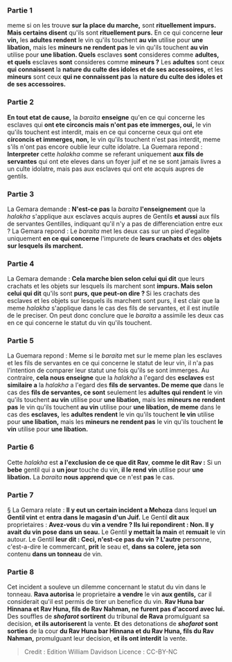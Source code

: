 
### Partie 1
meme si on les trouve <b>sur la place du marche,</b> sont <b>rituellement impurs. Mais certains disent</b> qu'ils sont <b>rituellement purs.</b> En ce qui concerne <b>leur vin,</b> les <b>adultes rendent</b> le vin qu'ils touchent <b>au vin</b> utilise pour <b>une libation,</b> mais les <b>mineurs ne rendent pas</b> le vin qu'ils touchent <b>au vin</b> utilise pour <b>une libation. Quels</b> esclaves <b>sont</b> consideres comme <b>adultes, et quels</b> esclaves <b>sont</b> consideres comme <b>mineurs ?</b> Les <b>adultes</b> sont ceux <b>qui connaissent</b> la <b>nature du culte des idoles et de ses accessoires,</b> et les <b>mineurs</b> sont ceux <b>qui ne connaissent pas</b> la <b>nature du culte des idoles et de ses accessoires.</b>

### Partie 2
<b>En tout etat de cause,</b> la <i>baraita</i> <b>enseigne</b> qu'en ce qui concerne les esclaves qui <b>ont ete circoncis mais n'ont pas ete immerges, oui,</b> le vin qu'ils touchent est interdit, mais en ce qui concerne ceux qui ont ete <b>circoncis et immerges, non,</b> le vin qu'ils touchent n'est pas interdit, meme s'ils n'ont pas encore oublie leur culte idolatre. La Guemara repond : <b>Interpreter</b> cette <i>halakha</i> comme se referant uniquement <b>aux</b> <b>fils de servantes</b> qui ont ete eleves dans un foyer juif et ne se sont jamais livres a un culte idolatre, mais pas aux esclaves qui ont ete acquis aupres de gentils.

### Partie 3
La Gemara demande : <b>N'est-ce pas</b> la <i>baraita</i> <b>l'enseignement</b> que la <i>halakha</i> s'applique aux esclaves acquis aupres de Gentils <b>et aussi</b> aux fils de servantes Gentilles, indiquant qu'il n'y a pas de differenciation entre eux ? La Gemara repond : Le <i>baraita</i> met les deux cas sur un pied d'egalite uniquement <b>en ce qui concerne</b> l'impurete de <b>leurs crachats et</b> des <b>objets sur lesquels ils marchent.</b>

### Partie 4
La Gemara demande : <b>Cela marche bien selon celui qui dit</b> que leurs crachats et les objets sur lesquels ils marchent sont <b>impurs. Mais selon celui qui dit</b> qu'ils sont <b>purs, que peut-on dire ? </b> Si les crachats des esclaves et les objets sur lesquels ils marchent sont purs, il est clair que la meme <i>halakha</i> s'applique dans le cas des fils de servantes, et il est inutile de le preciser. On peut donc conclure que le <i>baraita</i> a assimile les deux cas en ce qui concerne le statut du vin qu'ils touchent.

### Partie 5
La Guemara repond : Meme si le <i>baraita</i> met sur le meme plan les esclaves et les fils de servantes en ce qui concerne le statut de leur vin, il n'a pas l'intention de comparer leur statut une fois qu'ils se sont immerges. Au contraire, <b>cela nous enseigne</b> que la <i>halakha</i> a l'egard des <b>esclaves</b> est <b>similaire a</b> la <i>halakha</i> a l'egard des <b>fils de servantes. De meme que</b> dans le cas des <b>fils de servantes, ce sont</b> seulement les <b>adultes qui rendent</b> le vin qu'ils touchent <b>au vin</b> utilise pour <b>une libation,</b> mais les <b>mineurs ne rendent pas</b> le vin qu'ils touchent <b>au vin</b> utilise pour <b>une libation, de meme</b> dans le cas des <b>esclaves,</b> les <b>adultes rendent</b> le vin qu'ils touchent <b>le vin</b> utilise pour <b>une libation,</b> mais les <b>mineurs ne rendent pas</b> le vin qu'ils touchent <b>le vin</b> utilise pour <b>une libation. </b>

### Partie 6
Cette <i>halakha</i> est <b>a l'exclusion de ce que dit Rav</b>, <b>comme le dit Rav :</b> Si un <b>bebe</b> gentil qui a <b>un jour</b> touche du vin, <b>il le rend</b> <b>vin</b> utilise pour <b>une libation.</b> La <i>baraita</i> <b>nous apprend que</b> ce n'est <b>pas</b> le cas.

### Partie 7
§ La Gemara relate : <b>Il y eut un certain incident a Mehoza</b> dans lequel <b>un Gentil vint</b> et <b>entra dans le magasin d'un Juif.</b> Le Gentil <b>dit aux</b> proprietaires : <b>Avez-vous</b> du <b>vin a vendre ? Ils lui repondirent : Non. Il y avait du vin pose dans un seau.</b> Le Gentil <b>y mettait la main</b> et <b>remuait</b> le vin autour. Le Gentil <b>leur dit : Ceci, n'est-ce pas du vin ? L'autre</b> personne, c'est-a-dire le commercant, <b>prit</b> le seau et, <b>dans sa colere, jeta son</b> contenu <b>dans un tonneau</b> de vin.

### Partie 8
Cet incident a souleve un dilemme concernant le statut du vin dans le tonneau. <b>Rava autorisa</b> le proprietaire <b>a vendre</b> le vin <b>aux gentils,</b> car il considerait qu'il est permis de tirer un benefice du vin. <b>Rav Huna bar Hinnana et Rav Huna, fils de Rav Nahman, ne furent pas d'accord avec lui.</b> Des souffles de <b><i>shofarot</i> sortirent</b> du tribunal <b>de Rava</b> promulguant sa decision, <b>et ils autoriserent</b> la vente. <b>Et</b> des detonations de <b><i>shofarot</i> sont sorties</b> de la cour <b>du Rav Huna bar Hinnana et du Rav Huna, fils du Rav Nahman,</b> promulguant leur decision, <b>et ils ont interdit</b> la vente.

>Credit : Edition William Davidson
>Licence : CC-BY-NC